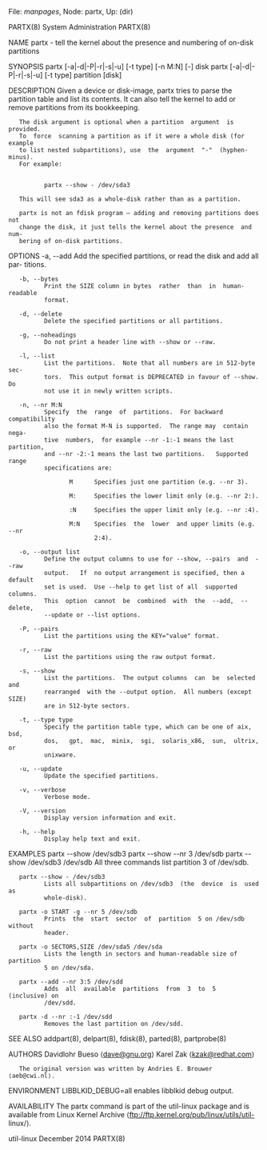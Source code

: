File: *manpages*,  Node: partx,  Up: (dir)

PARTX(8)                     System Administration                    PARTX(8)



NAME
       partx  -  tell  the  kernel about the presence and numbering of on-disk
       partitions

SYNOPSIS
       partx [-a|-d|-P|-r|-s|-u] [-t type] [-n M:N] [-] disk
       partx [-a|-d|-P|-r|-s|-u] [-t type] partition [disk]

DESCRIPTION
       Given a device or disk-image, partx tries to parse the partition  table
       and  list  its  contents.  It can also tell the kernel to add or remove
       partitions from its bookkeeping.

       The disk argument is optional when a partition  argument  is  provided.
       To  force  scanning a partition as if it were a whole disk (for example
       to list nested subpartitions), use  the  argument  "-"  (hyphen-minus).
       For example:


              partx --show - /dev/sda3

       This will see sda3 as a whole-disk rather than as a partition.

       partx is not an fdisk program – adding and removing partitions does not
       change the disk, it just tells the kernel about the presence  and  num-
       bering of on-disk partitions.

OPTIONS
       -a, --add
              Add  the specified partitions, or read the disk and add all par-
              titions.

       -b, --bytes
              Print the SIZE column in bytes  rather  than  in  human-readable
              format.

       -d, --delete
              Delete the specified partitions or all partitions.

       -g, --noheadings
              Do not print a header line with --show or --raw.

       -l, --list
              List the partitions.  Note that all numbers are in 512-byte sec-
              tors.  This output format is DEPRECATED in favour of --show.  Do
              not use it in newly written scripts.

       -n, --nr M:N
              Specify  the  range  of  partitions.  For backward compatibility
              also the format M-N is supported.  The range may  contain  nega-
              tive  numbers,  for example --nr -1:-1 means the last partition,
              and --nr -2:-1 means the last two partitions.   Supported  range
              specifications are:

                     M      Specifies just one partition (e.g. --nr 3).

                     M:     Specifies the lower limit only (e.g. --nr 2:).

                     :N     Specifies the upper limit only (e.g. --nr :4).

                     M:N    Specifies  the  lower  and upper limits (e.g. --nr
                            2:4).

       -o, --output list
              Define the output columns to use for --show, --pairs  and  --raw
              output.   If  no output arrangement is specified, then a default
              set is used.  Use --help to get list of all  supported  columns.
              This  option  cannot  be  combined  with  the  --add,  --delete,
              --update or --list options.

       -P, --pairs
              List the partitions using the KEY="value" format.

       -r, --raw
              List the partitions using the raw output format.

       -s, --show
              List the partitions.  The output columns  can  be  selected  and
              rearranged  with the --output option.  All numbers (except SIZE)
              are in 512-byte sectors.

       -t, --type type
              Specify the partition table type, which can be one of aix,  bsd,
              dos,   gpt,  mac,  minix,  sgi,  solaris_x86,  sun,  ultrix,  or
              unixware.

       -u, --update
              Update the specified partitions.

       -v, --verbose
              Verbose mode.

       -V, --version
              Display version information and exit.

       -h, --help
              Display help text and exit.

EXAMPLES
       partx --show /dev/sdb3
       partx --show --nr 3 /dev/sdb
       partx --show /dev/sdb3 /dev/sdb
              All three commands list partition 3 of /dev/sdb.

       partx --show - /dev/sdb3
              Lists all subpartitions on /dev/sdb3  (the  device  is  used  as
              whole-disk).

       partx -o START -g --nr 5 /dev/sdb
              Prints  the  start  sector  of  partition  5 on /dev/sdb without
              header.

       partx -o SECTORS,SIZE /dev/sda5 /dev/sda
              Lists the length in sectors and human-readable size of partition
              5 on /dev/sda.

       partx --add --nr 3:5 /dev/sdd
              Adds  all  available  partitions  from  3  to  5  (inclusive) on
              /dev/sdd.

       partx -d --nr :-1 /dev/sdd
              Removes the last partition on /dev/sdd.

SEE ALSO
       addpart(8), delpart(8), fdisk(8), parted(8), partprobe(8)

AUTHORS
       Davidlohr Bueso ⟨dave@gnu.org⟩
       Karel Zak ⟨kzak@redhat.com⟩

       The original version was written by Andries E. Brouwer ⟨aeb@cwi.nl⟩.

ENVIRONMENT
       LIBBLKID_DEBUG=all
              enables libblkid debug output.

AVAILABILITY
       The partx command is part of the util-linux package  and  is  available
       from  Linux  Kernel Archive ⟨ftp://ftp.kernel.org/pub/linux/utils/util-
       linux/⟩.



util-linux                       December 2014                        PARTX(8)
